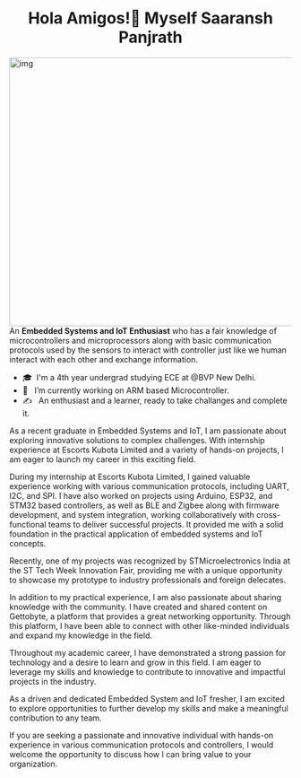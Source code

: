 <h1 align="center">Hola Amigos!👋 Myself Saaransh Panjrath </h1>

<img width = "638" align="right" alt="img" height="479" src="https://media.licdn.com/dms/image/C4D22AQEsxYcYw-L2Sw/feedshare-shrink_2048_1536/0/1679419737001?e=1684368000&v=beta&t=1Q228doi-c-KKxsjBDoY2ebwtU3e5eOpkMH9kW1HbcQ"/>
<div align="left"> 

An **Embedded Systems and IoT Enthusiast** who has a fair knowledge of microcontrollers and microprocessors along with basic communication protocols used by the sensors to interact with controller just like we human interact with each other and exchange information. 
 
- 🎓 &nbsp;I'm a 4th year undergrad studying ECE at @BVP New Delhi.
- 💼 &nbsp; I’m currently working on ARM based Microcontroller.
- ✍️ &nbsp; An enthusiast and a learner, ready to take challanges and complete it.
 

 
 As a recent graduate in Embedded Systems and IoT, I am passionate about exploring innovative solutions to complex challenges. With internship experience at Escorts Kubota Limited and a variety of hands-on projects, I am eager to launch my career in this exciting field.

During my internship at Escorts Kubota Limited, I gained valuable experience working with various communication protocols, including UART, I2C, and SPI. I have also worked on projects using Arduino, ESP32, and STM32 based controllers, as well as BLE and Zigbee along with firmware development, and system integration, working collaboratively with cross-functional teams to deliver successful projects. It provided me with a solid foundation in the practical application of embedded systems and IoT concepts. 

Recently, one of my projects was recognized by STMicroelectronics India at the ST Tech Week Innovation Fair, providing me with a unique opportunity to showcase my prototype to industry professionals and foreign delecates.

In addition to my practical experience, I am also passionate about sharing knowledge with the community. I have created and shared content on Gettobyte, a platform that provides a great networking opportunity. Through this platform, I have been able to connect with other like-minded individuals and expand my knowledge in the field.

Throughout my academic career, I have demonstrated a strong passion for technology and a desire to learn and grow in this field. I am eager to leverage my skills and knowledge to contribute to innovative and impactful projects in the industry.

As a driven and dedicated Embedded System and IoT fresher, I am excited to explore opportunities to further develop my skills and make a meaningful contribution to any team. 

If you are seeking a passionate and innovative individual with hands-on experience in various communication protocols and controllers, I would welcome the opportunity to discuss how I can bring value to your organization.

<!--
**Saaraansh/Saaraansh** is a ✨ _special_ ✨ repository because its `README.md` (this file) appears on your GitHub profile.


Here are some ideas to get you started:

- 🔭 I’m currently working on ...
- 🌱 I’m currently learning ...
- 👯 I’m looking to collaborate on ...
- 🤔 I’m looking for help with ...
- 💬 Ask me about ...
- 📫 How to reach me: ...
- 😄 Pronouns: ...
- ⚡ Fun fact: ...
-->
